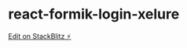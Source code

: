 # react-formik-login-xelure

[Edit on StackBlitz ⚡️](https://stackblitz.com/edit/react-formik-login-xelure)